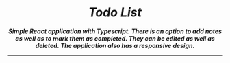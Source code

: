 <h1 align="center"><i>Todo List</i></h1>

**_<p align="center">Simple React application with Typescript. There is an option to add notes as well as to mark them as completed. They can be edited as well as deleted. The application also has a responsive design.</p>_**

<hr/>